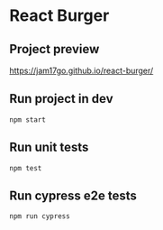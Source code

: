 # React Burger

## Project preview
https://jam17go.github.io/react-burger/

## Run project in dev
```
npm start
``` 

## Run unit tests
```
npm test
```

## Run cypress e2e tests
```
npm run cypress
```